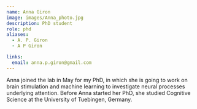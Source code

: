 ```yaml
---
name: Anna Giron
image: images/Anna_photo.jpg
description: PhD student
role: phd
aliases:
  - A. P. Giron
  - A P Giron

links:
  email: anna.p.giron@gmail.com
---
```


Anna joined the lab in May for my PhD, in which she is going to work on brain stimulation and machine learning to investigate neural processes underlying attention. Before Anna started her PhD, she studied Cognitive Science at the University of Tuebingen, Germany.
